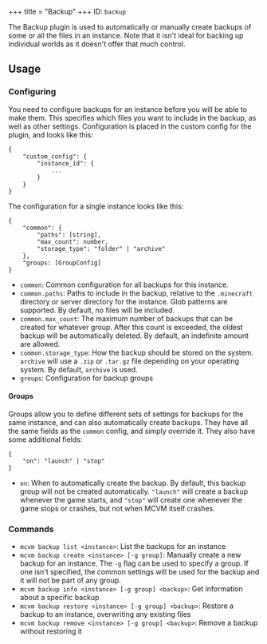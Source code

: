 +++
title = "Backup"
+++
ID: `backup`

The Backup plugin is used to automatically or manually create backups of some or all the files in an instance. Note that it isn't ideal for backing up individual worlds as it doesn't offer that much control.

## Usage

### Configuring
You need to configure backups for an instance before you will be able to make them. This specifies which files you want to include in the backup, as well as other settings. Configuration is placed in the custom config for the plugin, and looks like this:
```
{
	"custom_config": {
		"instance_id": {
			...
		}
	}
}
```
The configuration for a single instance looks like this:
```
{
	"common": {
		"paths": [string],
		"max_count": number,
		"storage_type": "folder" | "archive"
	},
	"groups: [GroupConfig]
}
```
- `common`: Common configuration for all backups for this instance.
- `common.paths`: Paths to include in the backup, relative to the `.minecraft` directory or server directory for the instance. Glob patterns are supported. By default, no files will be included.
- `common.max_count`: The maximum number of backups that can be created for whatever group. After this count is exceeded, the oldest backup will be automatically deleted. By default, an indefinite amount are allowed.
- `common.storage_type`: How the backup should be stored on the system. `archive` will use a `.zip` or `.tar.gz` file depending on your operating system. By default, `archive` is used.
- `groups`: Configuration for backup groups

#### Groups
Groups allow you to define different sets of settings for backups for the same instance, and can also automatically create backups. They have all the same fields as the `common` config, and simply override it. They also have some additional fields:
```
{
	"on": "launch" | "stop"
}
```
- `on`: When to automatically create the backup. By default, this backup group will not be created automatically. `"launch"` will create a backup whenever the game starts, and `"stop"` will create one whenever the game stops or crashes, but not when MCVM itself crashes.

### Commands
- `mcvm backup list <instance>`: List the backups for an instance
- `mcvm backup create <instance> [-g group]`: Manually create a new backup for an instance. The `-g` flag can be used to specify a group. If one isn't specified, the common settings will be used for the backup and it will not be part of any group.
- `mcvm backup info <instance> [-g group] <backup>`: Get information about a specific backup
- `mcvm backup restore <instance> [-g group] <backup>`: Restore a backup to an instance, overwriting any existing files
- `mcvm backup remove <instance> [-g group] <backup>`: Remove a backup without restoring it
